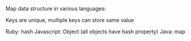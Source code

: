 Map data structure in various languages:

Keys are unique, multiple keys can store same value

Ruby: hash
Javascript: Object (all objects have hash property)
Java: map
